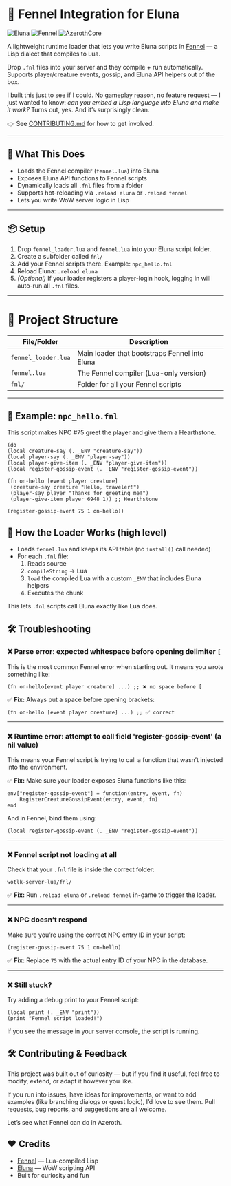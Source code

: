# 🧠 Fennel Integration for Eluna
[![Eluna](https://img.shields.io/badge/Eluna-Scripting-blue?logo=lua)](https://github.com/azerothcore/eluna)
[![Fennel](https://img.shields.io/badge/Fennel-Lisp%20for%20Lua-green?logo=lisp)](https://fennel-lang.org)
[![AzerothCore](https://img.shields.io/badge/AzerothCore-WoW%20Server-red?logo=worldofwarcraft)](https://github.com/azerothcore/azerothcore-wotlk)


A lightweight runtime loader that lets you write Eluna scripts in [Fennel](https://fennel-lang.org/) — a Lisp dialect that compiles to Lua.

Drop `.fnl` files into your server and they compile + run automatically. Supports player/creature events, gossip, and Eluna API helpers out of the box.

I built this just to see if I could. No gameplay reason, no feature request — I just wanted to know: *can you embed a Lisp language into Eluna and make it work?* Turns out, yes. And it’s surprisingly clean.

👉 See [CONTRIBUTING.md](CONTRIBUTING.md) for how to get involved.

---

## 🚀 What This Does

- Loads the Fennel compiler (`fennel.lua`) into Eluna
- Exposes Eluna API functions to Fennel scripts
- Dynamically loads all `.fnl` files from a folder
- Supports hot-reloading via `.reload eluna` or `.reload fennel`
- Lets you write WoW server logic in Lisp

---

## 📦 Setup

1. Drop `fennel_loader.lua` and `fennel.lua` into your Eluna script folder.
2. Create a subfolder called `fnl/`
3. Add your Fennel scripts there. Example: `npc_hello.fnl`
4. Reload Eluna: `.reload eluna`
5. *(Optional)* If your loader registers a player-login hook, logging in will auto-run all `.fnl` files.

---

# 📁 Project Structure

| File/Folder        | Description                                      |
|-------------------|--------------------------------------------------|
| `fennel_loader.lua` | Main loader that bootstraps Fennel into Eluna   |
| `fennel.lua`        | The Fennel compiler (Lua-only version)         |
| `fnl/`              | Folder for all your Fennel scripts             |

---

## 🧪 Example: `npc_hello.fnl`

This script makes NPC #75 greet the player and give them a Hearthstone.

~~~
(do
(local creature-say (. _ENV "creature-say"))
(local player-say (. _ENV "player-say"))
(local player-give-item (. _ENV "player-give-item"))
(local register-gossip-event (. _ENV "register-gossip-event"))

(fn on-hello [event player creature]
 (creature-say creature "Hello, traveler!")
 (player-say player "Thanks for greeting me!")
 (player-give-item player 6948 1)) ;; Hearthstone

(register-gossip-event 75 1 on-hello))
~~~

## 🔧 How the Loader Works (high level)

- Loads `fennel.lua` and keeps its API table (no `install()` call needed)  
- For each `.fnl` file:  
  1. Reads source  
  2. `compileString` → Lua  
  3. `load` the compiled Lua with a custom `_ENV` that includes Eluna helpers  
  4. Executes the chunk  

This lets `.fnl` scripts call Eluna exactly like Lua does.


## 🛠️ Troubleshooting

### ❌ Parse error: expected whitespace before opening delimiter `[`
This is the most common Fennel error when starting out. It means you wrote something like:

~~~
(fn on-hello[event player creature] ...) ;; ❌ no space before [
~~~

✅ **Fix:** Always put a space before opening brackets:

~~~
(fn on-hello [event player creature] ...) ;; ✅ correct
~~~

---

### ❌ Runtime error: attempt to call field 'register-gossip-event' (a nil value)
This means your Fennel script is trying to call a function that wasn’t injected into the environment.

✅ **Fix:** Make sure your loader exposes Eluna functions like this:

~~~
env["register-gossip-event"] = function(entry, event, fn)
    RegisterCreatureGossipEvent(entry, event, fn)
end
~~~

And in Fennel, bind them using:

~~~
(local register-gossip-event (. _ENV "register-gossip-event"))
~~~

---

### ❌ Fennel script not loading at all
Check that your `.fnl` file is inside the correct folder:

~~~
wotlk-server-lua/fnl/
~~~

✅ **Fix:** Run `.reload eluna` or `.reload fennel` in-game to trigger the loader.

---

### ❌ NPC doesn’t respond
Make sure you’re using the correct NPC entry ID in your script:

~~~
(register-gossip-event 75 1 on-hello)
~~~

✅ **Fix:** Replace `75` with the actual entry ID of your NPC in the database.

---

### ❌ Still stuck?
Try adding a debug print to your Fennel script:

~~~
(local print (. _ENV "print"))
(print "Fennel script loaded!")
~~~

If you see the message in your server console, the script is running.



## 🛠️ Contributing & Feedback

This project was built out of curiosity — but if you find it useful, feel free to modify, extend, or adapt it however you like.

If you run into issues, have ideas for improvements, or want to add examples (like branching dialogs or quest logic), I’d love to see them. Pull requests, bug reports, and suggestions are all welcome.

Let’s see what Fennel can do in Azeroth.



## ❤️ Credits

- [Fennel](https://fennel-lang.org) — Lua-compiled Lisp  
- [Eluna](https://github.com/azerothcore/eluna) — WoW scripting API  
- Built for curiosity and fun 




